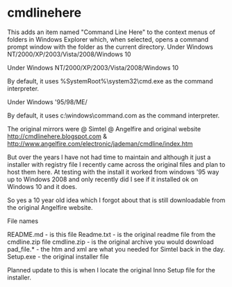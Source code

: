 # cmdlinehere
This adds an item named "Command Line Here" to the context menus of folders in Windows Explorer which, when selected, opens a command prompt window with the folder as the current directory.  Under Windows NT/2000/XP/2003/Vista/2008/Windows 10

Under Windows NT/2000/XP/2003/Vista/2008/Windows 10

By default, it uses %SystemRoot%\system32\cmd.exe as the command interpreter.

Under Windows '95/98/ME/

By default, it uses c:\windows\command.com as the command interpreter.

The original mirrors were @ Simtel @ Angelfire and original website http://cmdlinehere.blogspot.com & http://www.angelfire.com/electronic/jademan/cmdline/index.htm

But over the years I have not had time to maintain and although it just a installer with registry file
I recently came across the original files and plan to host them here. At testing with the install it worked from windows '95 way up to Windows 2008 and only recently did I see if it installed ok on Windows 10 and it does. 

So yes a 10 year old idea which I forgot about that is still downloadable from the original Angelfire website.

File names

README.md - is this file
Readme.txt - is the original readme file from the cmdline.zip file
cmdline.zip - is the original archive you would download
pad_file.* - the htm and xml are what you needed for Simtel back in the day.
Setup.exe - the original installer file

Planned update to this is when I locate the original Inno Setup file for the installer.
